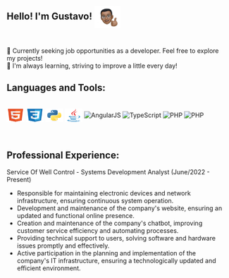 
## Hello! I'm Gustavo! <img align="center" alt="PHP" height="50" width="60" src="eu.png"><br><br>
🔭 Currently seeking job opportunities as a developer. Feel free to explore my projects!<br>
🌱 I'm always learning, striving to improve a little every day!<br>

## Languages and Tools:
<div style="display: inline_block">
  <br>
  <img align="center" alt="HTML5" height="30" width="40" src="https://raw.githubusercontent.com/devicons/devicon/master/icons/html5/html5-original.svg">
  <img align="center" alt="CSS3" height="30" width="40" src="https://raw.githubusercontent.com/devicons/devicon/master/icons/css3/css3-original.svg">
  <img align="center" alt="Python" height="30" width="40" src="https://raw.githubusercontent.com/devicons/devicon/master/icons/python/python-original.svg">
  <img align="center" alt="Java" height="30" width="40" src="https://raw.githubusercontent.com/devicons/devicon/master/icons/java/java-original.svg">
  <img align="center" alt="AngularJS" height="30" width="40" src="https://cdn.jsdelivr.net/gh/devicons/devicon@latest/icons/angularjs/angularjs-original.svg">
  <img align="center" alt="TypeScript" height="30" width="40" src="https://cdn.jsdelivr.net/gh/devicons/devicon@latest/icons/typescript/typescript-original.svg">
  <img align="center" alt="PHP" height="30" width="40" src="https://cdn.jsdelivr.net/gh/devicons/devicon@latest/icons/php/php-original.svg">
  <img align="center" alt="PHP" height="30" width="40" src="https://cdn.jsdelivr.net/gh/devicons/devicon@latest/icons/php/php-original.svg](https://cdn.jsdelivr.net/gh/devicons/devicon@latest/icons/react/react-original-wordmark.svg">
  
</div>
<br><br>

## Professional Experience:<br>
Service Of Well Control - Systems Development Analyst (June/2022 - Present)<br>
- Responsible for maintaining electronic devices and network infrastructure, ensuring continuous system operation.<br>
- Development and maintenance of the company's website, ensuring an updated and functional online presence.<br>
- Creation and maintenance of the company's chatbot, improving customer service efficiency and automating processes.<br>
- Providing technical support to users, solving software and hardware issues promptly and effectively.<br>
- Active participation in the planning and implementation of the company's IT infrastructure, ensuring a technologically updated and efficient environment.<br>
